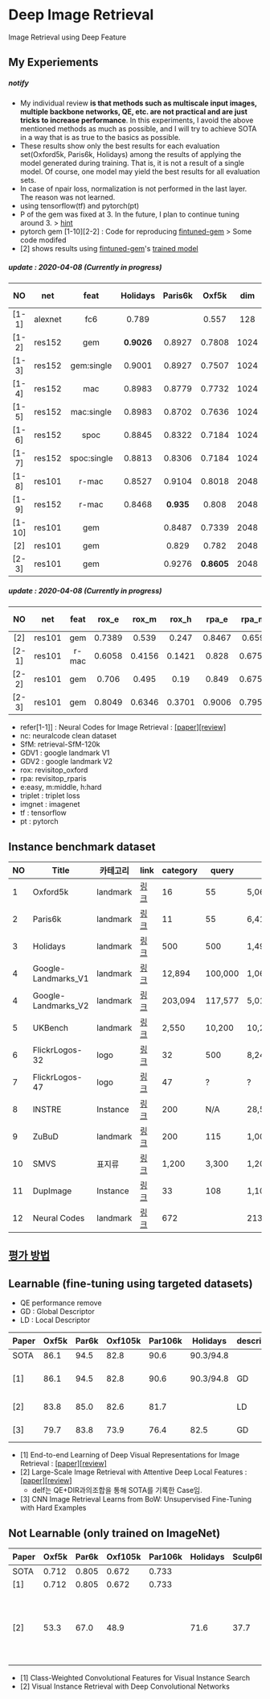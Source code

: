 # Deep Image Retrieval
Image Retrieval using Deep Feature

## My Experiements 

##### notify
* My individual review  **is that methods such as multiscale input images, multiple backbone networks, QE, etc. are not practical and are just tricks to increase performance**. In this experiments, I avoid the above mentioned methods as much as possible, and I will try to achieve SOTA in a way that is as true to the basics as possible.
* These results show only the best results for each evaluation set(Oxford5k, Paris6k, Holidays) among the results of applying the model generated during training. 
That is, it is not a result of a single model. Of course, one model may yield the best results for all evaluation sets.
* In case of npair loss, normalization is not performed in the last layer. The reason was not learned.
* using tensorflow(tf) and pytorch(pt)
* P of the gem was fixed at 3. In the future, I plan to continue tuning around 3. > [hint](https://github.com/lyakaap/Landmark2019-1st-and-3rd-Place-Solution/issues/7)
* pytorch gem [1-10][2-2] : Code for reproducing [fintuned-gem](https://github.com/filipradenovic/cnnimageretrieval-pytorch) > Some code modifed 
* [2] shows results using [fintuned-gem](https://github.com/filipradenovic/cnnimageretrieval-pytorch)'s [trained model]( http://cmp.felk.cvut.cz/cnnimageretrieval/data/networks/retrieval-SfM-120k/rSfM120k-tl-resnet101-gem-w-a155e54.pth)

##### update : 2020-04-08  (Currently in progress)

| NO | net| feat | Holidays  | Paris6k  | Oxf5k |  dim | loss | trainset | pre-trained| lib |
| :---: | :---: | :---: | :---: |:---: |:---: |:---: |:---: |:---: |:---: |:---: |
| [1-1] | alexnet | fc6 |    0.789   |   |  0.557 |  128 | cls  |  nc | imgnet |
| [1-2] | res152 | gem        | **0.9026** | 0.8927 |	0.7808  | 1024 | npairs  |  nc | imgnet | tf |
| [1-3] | res152 | gem:single | 0.9001 |  0.8927 |	0.7507 | 1024 | npairs  |  nc | imgnet | tf |
| [1-4]| res152 | mac        |  0.8983 | 0.8779 |  0.7732   | 1024 | npairs  |  nc | imgnet | tf |
| [1-5]  | res152 | mac:single |   0.8983 | 0.8702|  0.7636   | 1024 | npairs  |  nc | imgnet | tf |
| [1-6] | res152 | spoc        | 0.8845| 0.8322  |  0.7184 | 1024 | npairs  |  nc | imgnet | tf |
| [1-7] | res152 | spoc:single | 0.8813 | 0.8306 |  0.7184  | 1024 | npairs  |  nc | imgnet | tf |
| [1-8] | res101 | r-mac  | 0.8527 |  0.9104 | 0.8018   | 2048 | triplet  |  nc | imgnet | pt |
| [1-9] | res152 | r-mac  | 0.8468 |  **0.935** |   0.808   | 2048 | triplet  |  nc | imgnet | pt |
| [1-10] | res101 | gem   |  |0.8487  |   0.7339   | 2048 | contrastive  |  SfM | imgnet | pt |
| [2] | res101 | gem   |  |0.829  |   0.782  | 2048 | contrastive  |  SfM | imgnet | pt |
| [2-3]  | res101 | gem  | | 0.9276 | **0.8605** | 2048 | arcface  |  GDV1 | imgnet | pt |

##### update : 2020-04-08 (Currently in progress)
| NO | net| feat | rox_e  | rox_m  | rox_h | rpa_e  | rpa_m  | rpa_h |  dim | loss | trainset | pre-trained| lib |
| :---: | :---: | :---: | :---: |:---: |:---: |:---: |:---:|:---: |:---: |:---: |:---: |:---: |:---: |
| [2]  | res101 | gem     | 0.7389 |  0.539  | 0.247    | 0.8467 |  0.659 | 0.388 | 2048 | contrastive  |  SfM | imgnet | pt |
| [2-1]  | res101 | r-mac | 0.6058 |  0.4156 | 0.1421   | 0.828 |  0.6759 | 0.4418 | 2048 | triplet  |  nc | imgnet | pt |
| [2-2]  | res101 | gem   | 0.706  |  0.495  | 0.19     | 0.849 |  0.6757 | 0.4183 | 2048 | contrastive  |  SfM | imgnet | pt |
| [2-3]  | res101 | gem   | 0.8049 |  0.6346 | 0.3701   | 0.9006 |  0.7959 | 0.6116 | 2048 | arcface  |  GDV1 | imgnet | pt |

* refer[1-1]] : Neural Codes for Image Retrieval : [[paper]](https://arxiv.org/abs/1404.1777)[[review]](https://github.com/chullhwan-song/Reading-Paper/issues/14)
* nc: neuralcode clean dataset
* SfM: retrieval-SfM-120k
* GDV1 : google landmark V1
* GDV2 : google landmark V2
* rox:  revisitop_oxford 
* rpa: revisitop_rparis
* e:easy, m:middle, h:hard
* triplet : triplet loss
* imgnet : imagenet
* tf : tensorflow
* pt : pytorch


## Instance benchmark dataset

| NO | Title | 카테고리 | link| category| query | all | 비고  |
| --- | --- | --- | --- |--- |--- |--- |--- |
| 1 | Oxford5k | landmark |[링크](http://www.robots.ox.ac.uk/~vgg/data/oxbuildings/) |  16  |  55 |  5,062 | 
| 2 | Paris6k| landmark |[링크](http://www.robots.ox.ac.uk/~vgg/data/parisbuildings/) |  11 | 55 |  6,412|
| 3 | Holidays | landmark |[링크](http://lear.inrialpes.fr/~jegou/data.php) |  500| 500|  1,491|
| 4 | Google-Landmarks_V1 |landmark |[링크](https://www.kaggle.com/c/landmark-recognition-challenge/data) | 12,894| 100,000 |  1,060,709 | textbysearch |
| 4 | Google-Landmarks_V2 | landmark | [링크](https://github.com/cvdfoundation/google-landmark) | 203,094 | 117,577 | 5,012,248 | textbysearch |
| 5 | UKBench | landmark  | [링크](https://archive.org/details/ukbench) |  2,550 | 10,200|  10,200|
| 6 | FlickrLogos-32| logo | [링크](http://www.multimedia-computing.de/flickrlogos/) |  32 | 500|  8,240|
|  7 | FlickrLogos-47| logo | [링크](http://www.multimedia-computing.de/flickrlogos/) |  47  | ? |  ? |
|  8 | INSTRE|  Instance  | [링크](http://isia.ict.ac.cn/dataset/instre.html) |  200  | N/A |  28,543 |
|  9 | ZuBuD|  landmark | [링크](http://www.vision.ee.ethz.ch/showroom/zubud/) |  200 |115 |  1,005|
|  10 | SMVS|  표지류 | [링크](http://web.cs.wpi.edu/~claypool/mmsys-dataset/2011/stanford/mvs_images/) |  1,200 |3,300|  1,200|
| 11 | DupImage| Instance   | [링크](https://pan.baidu.com/s/1jGETFUm) | 33 | 108 |  1,104 |
| 12 | Neural Codes | landmark |  [링크](http://sites.skoltech.ru/compvision/projects/neuralcodes/) | 672 | |  213,678 | textbysearch |

## [평가 방법](https://github.com/chullhwan-song/Image-Retrieval/issues/1)

## Learnable (fine-tuning using targeted datasets)
* QE performance remove
* GD : Global Descriptor
* LD :  Local Descriptor

| Paper | Oxf5k |  Par6k |  Oxf105k |  Par106k |  Holidays |descriptor | 비고 |  
| --- | --- | --- |--- |--- |--- |--- |--- |
| SOTA|  86.1 | 94.5  |  82.8  |  90.6  |  90.3/94.8 | |  |  |
| [1] |  86.1 | 94.5  |  82.8  |  90.6  |  90.3/94.8 |  GD | DIR, triplet, R-MAC |
| [2] |  83.8 | 85.0  | 82.6  | 81.7| | LD | delf, softmax |
| [3] | 79.7  | 83.8  | 73.9  |  76.4 | 82.5 | GD | siamense, R-MAC |

* [1] End-to-end Learning of Deep Visual Representations for Image Retrieval : [[paper]](https://arxiv.org/abs/1610.07940)[[review]](https://github.com/chullhwan-song/Reading-Paper/issues/17)
* [2] Large-Scale Image Retrieval with Attentive Deep Local Features : [[paper]](https://arxiv.org/abs/1612.06321)[[review]](https://github.com/chullhwan-song/Reading-Paper/issues/4)
   * delf는 QE+DIR과의조합을 통해 SOTA를 기록한 Case임.   
* [3] CNN Image Retrieval Learns from BoW: Unsupervised Fine-Tuning with Hard Examples

## Not Learnable (only trained on ImageNet)
| Paper | Oxf5k |  Par6k |  Oxf105k |  Par106k |  Holidays | Sculp6k | UKB | descriptor | 비고 |  
| --- | --- | --- |--- |--- |--- |--- |--- |--- |--- |
| SOTA|  0.712 |  0.805 |  0.672 | 0.733 | |  |  |
| [1] | 0.712 |  0.805 |  0.672 | 0.733 |  |  | |  GD | CAM |
| [2] | 53.3  |  67.0 | 48.9 |   | 71.6 | 37.7  | 84.2   | GD | MAC (first paper), Max pooling + l1 dist | 
 
* [1] Class-Weighted Convolutional Features for Visual Instance Search
* [2] Visual Instance Retrieval with Deep Convolutional Networks 
